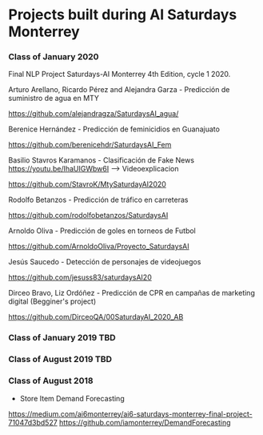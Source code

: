 # Projects built during AI Saturdays Monterrey

### Class of January 2020

Final NLP Project Saturdays-AI Monterrey 4th Edition, cycle 1 2020.
 
Arturo Arellano, Ricardo Pérez and Alejandra Garza - Predicción de suministro de agua en MTY

https://github.com/alejandragza/SaturdaysAI_agua/

Berenice Hernández - Predicción de feminicidios en Guanajuato

https://github.com/berenicehdr/SaturdaysAI_Fem

Basilio Stavros Karamanos - Clasificación de Fake News
https://youtu.be/IhaUIGWbw6I --> Videoexplicacion

https://github.com/StavroK/MtySaturdayAI2020

Rodolfo Betanzos - Predicción de tráfico en carreteras

https://github.com/rodolfobetanzos/SaturdaysAI

Arnoldo Oliva - Predicción de goles en torneos de Futbol

https://github.com/ArnoldoOliva/Proyecto_SaturdaysAI

Jesús Saucedo - Detección de personajes de videojuegos

https://github.com/jesuss83/saturdaysAI20

Dirceo Bravo, Liz Ordóñez - Predicción de CPR en campañas de marketing digital (Begginer's project)

https://github.com/DirceoQA/00SaturdayAI_2020_AB


### Class of January 2019 TBD

### Class of August 2019 TBD

### Class of August 2018

- Store Item Demand Forecasting 

https://medium.com/ai6monterrey/ai6-saturdays-monterrey-final-project-71047d3bd527
https://github.com/iamonterrey/DemandForecasting


